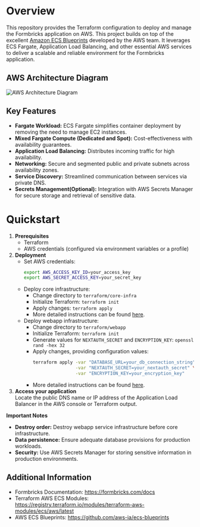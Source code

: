 # Overview
This repository provides the Terraform configuration to deploy and manage the Formbricks application on AWS. This project builds on top of the excellent [Amazon ECS Blueprints](https://github.com/aws-ia/ecs-blueprints) developed by the AWS team. It leverages ECS Fargate, Application Load Balancing, and other essential AWS services to deliver a scalable and reliable environment for the Formbricks application.

## AWS Architecture Diagram
![AWS Architecture Diagram](https://github.com/formbricks/AWSInfra/assets/26037101/c0100e03-d77a-4f55-9696-0e9a25b4cb1e)

## Key Features
* **Fargate Workload:** ECS Fargate simplifies container deployment by removing the need to manage EC2 instances.
* **Mixed Fargate Compute (Dedicated and Spot):** Cost-effectiveness with availability guarantees.
* **Application Load Balancing:** Distributes incoming traffic for high availability.
* **Networking:** Secure and segmented public and private subnets across availability zones.
* **Service Discovery:** Streamlined communication between services via private DNS.
* **Secrets Management(Optional):** Integration with AWS Secrets Manager for secure storage and retrieval of sensitive data.

# Quickstart
1. **Prerequisites**
   * Terraform
   * AWS credentials (configured via environment variables or a profile)
2. **Deployment**
   * Set AWS credentials:
       ```bash
       export AWS_ACCESS_KEY_ID=your_access_key
       export AWS_SECRET_ACCESS_KEY=your_secret_key
       ```
   * Deploy core infrastructure:
      * Change directory to `terraform/core-infra`
      * Initialize Terraform: `terraform init`
      * Apply changes:  `terraform apply`
      * More detailed instructions can be found [here](https://github.com/formbricks/AWSInfra/blob/main/terraform/core-infra/README.md).
   * Deploy webapp infrastructure:
      * Change directory to `terraform/webapp`
      * Initialize Terraform: `terraform init`
      * Generate values for `NEXTAUTH_SECRET` and `ENCRYPTION_KEY`: `openssl rand -hex 32`
      * Apply changes, providing configuration values:
           ```bash
           terraform apply -var "DATABASE_URL=your_db_connection_string" \
                           -var "NEXTAUTH_SECRET=your_nextauth_secret" \
                           -var "ENCRYPTION_KEY=your_encryption_key"
           ```
      * More detailed instructions can be found [here](https://github.com/formbricks/AWSInfra/blob/main/terraform/webapp-service/README.md).       
3. **Access your application**  
Locate the public DNS name or IP address of the Application Load Balancer in the AWS console or Terraform output.

  **Important Notes**
  
  * **Destroy order:** Destroy webapp service infrastructure before core infrastructure. 
  * **Data persistence:** Ensure adequate database provisions for production workloads.
  * **Security:** Use AWS Secrets Manager for storing sensitive information in production environments.

## Additional Information

* Formbricks Documentation: https://formbricks.com/docs
* Terraform AWS ECS Modules: https://registry.terraform.io/modules/terraform-aws-modules/ecs/aws/latest
* AWS ECS Blueprints: https://github.com/aws-ia/ecs-blueprints
